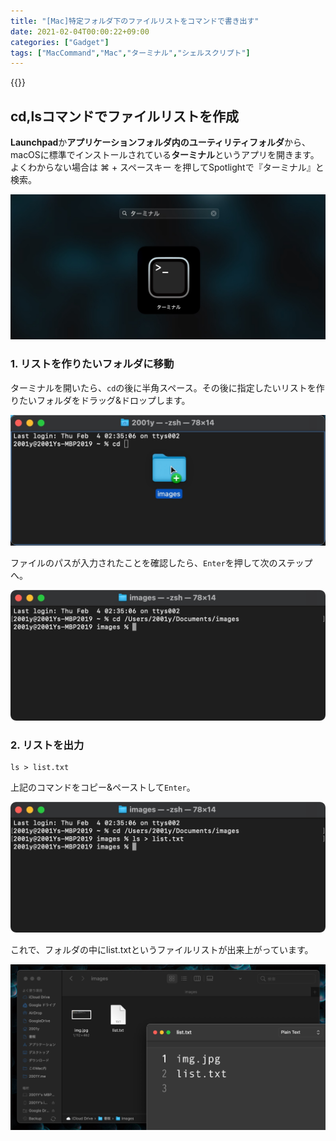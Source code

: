 ```yaml
---
title: "[Mac]特定フォルダ下のファイルリストをコマンドで書き出す"
date: 2021-02-04T00:00:22+09:00
categories: ["Gadget"]
tags: ["MacCommand","Mac","ターミナル","シェルスクリプト"]
---
```


{{<ad>}}

## cd,lsコマンドでファイルリストを作成

**Launchpad**か**アプリケーションフォルダ内のユーティリティフォルダ**から、macOSに標準でインストールされている<b>ターミナル</b>というアプリを開きます。よくわからない場合は ⌘ + スペースキー を押してSpotlightで『ターミナル』と検索。

![](../../../images/launchpad-terminal.jpg)

### 1. リストを作りたいフォルダに移動

ターミナルを開いたら、`cd`の後に半角スペース。その後に指定したいリストを作りたいフォルダをドラッグ&ドロップします。

![](../../../images/mac-command-cdls-1.jpg)

ファイルのパスが入力されたことを確認したら、`Enter`を押して次のステップへ。

![](../../../images/mac-command-cdls-2.jpg)

### 2. リストを出力

```
ls > list.txt
```

上記のコマンドをコピー&ペーストして`Enter`。

![](../../../images/mac-command-cdls-3.jpg)

これで、フォルダの中にlist.txtというファイルリストが出来上がっています。

![](../../../images/mac-command-cdls-4.jpg)

